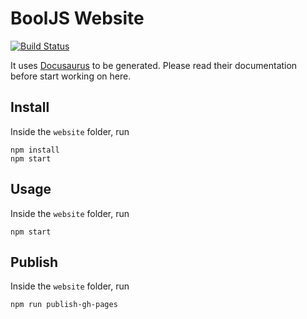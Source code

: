 # BoolJS Website

[![Build Status](https://travis-ci.org/BoolJS/booljs.github.io.svg?branch=develop)](https://travis-ci.org/BoolJS/booljs.github.io)

It uses [Docusaurus](https://docusaurus.io) to be generated. Please read their documentation before start working on here.

## Install

Inside the `website` folder, run

```
npm install
npm start
```

## Usage

Inside the `website` folder, run

```
npm start
```

## Publish

Inside the `website` folder, run

```
npm run publish-gh-pages
```
